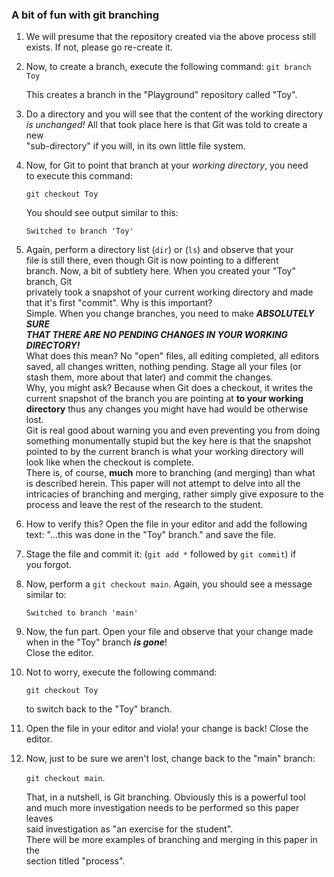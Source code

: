 ### A bit of fun with git branching

  1.  We will presume that the repository created via the above process still  
      exists. If not, please go re-create it.
  2.  Now, to create a branch, execute the following command:
        `git branch Toy`

      This creates a branch in the "Playground" repository called "Toy".
  3.  Do a directory and you will see that the content of the working directory  
      _is unchanged!_
      All that took place here is that Git was told to create a new  
      "sub-directory" if you will, in its own little file system.
  4.  Now, for Git to point that branch at your _working directory_, you need  
      to execute this command:

      `git checkout Toy`  
      
      You should see output similar to this:
      ```
      Switched to branch 'Toy'
      ```
  5.  Again, perform a directory list (`dir`) or (`ls`) and observe that your  
      file is still there, even though Git is now pointing to a different  
      branch. 
      Now, a bit of subtlety here. When you created your "Toy" branch, Git  
      privately took a snapshot of your current working directory and made  
      that it's first "commit". Why is this important?  
      Simple. When you change branches, you need to make **_ABSOLUTELY SURE  
      THAT THERE ARE NO PENDING CHANGES IN YOUR WORKING DIRECTORY!_**  
      What does this mean? No "open" files, all editing completed, all editors  
      saved, all changes written, nothing pending. Stage all your files (or  
      stash them, more about that later) and commit the changes.  
      Why, you might ask? Because when Git does a checkout, it writes the  
      current snapshot of the branch you are pointing at **to your working  
      directory** thus any changes you might have had would be otherwise lost.  
      Git is real good about warning you and even preventing you from doing  
      something monumentally stupid but the key here is that the snapshot  
      pointed to by the current branch is what your working directory will  
      look like when the checkout is complete.  
      There is, of course, **much** more to branching (and merging) than what  
      is described herein. This paper will not attempt to delve into all the  
      intricacies of branching and merging, rather simply give exposure to the  
      process and leave the rest of the research to the student.  
  6.  How to verify this? Open the file in your editor and add the following  
      text: "...this was done in the "Toy" branch." and save the file.
  7.  Stage the file and commit it: (`git add *` followed by `git commit`) if  
      you forgot.
  8.  Now, perform a `git checkout main`. Again, you should see a message  
      similar to:  
      ```
      Switched to branch 'main'  
      ```  
  9.  Now, the fun part. Open your file and observe that your change made  
      when in the "Toy" branch **_is gone_**!  
      Close the editor.
  10. Not to worry, execute the following command:  

      `git checkout Toy`  
  
      to switch back to the "Toy" branch.
  11. Open the file in your editor and viola! your change is back! Close the  
      editor.  
  12. Now, just to be sure we aren't lost, change back to the "main" branch:  
  
      `git checkout main`.  
  
      That, in a nutshell, is Git branching. Obviously this is a powerful tool  
      and much more investigation needs to be performed so this paper leaves  
      said investigation as "an exercise for the student".  
      There will be more examples of branching and merging in this paper in the  
      section titled "process".  
